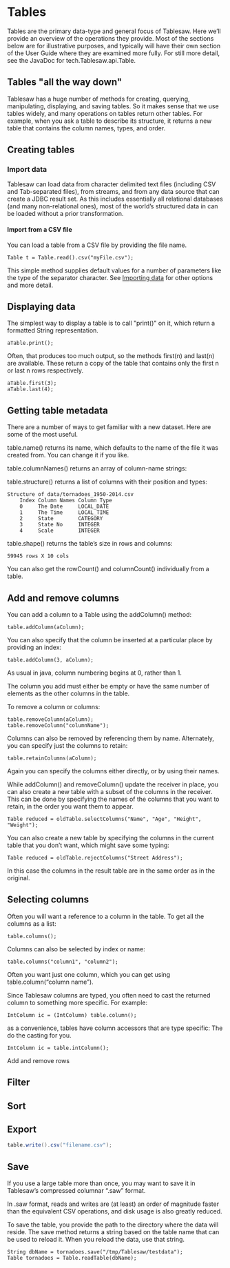 Tables
======
Tables are the primary data-type and general focus of Tablesaw. Here we’ll provide an overview of the operations they provide. 
Most of the sections below are for illustrative purposes, and typically will have their own section of the User Guide where they are examined more fully. For still more detail, see the JavaDoc for tech.Tablesaw.api.Table.

## Tables "all the way down"
Tablesaw has a huge number of methods for creating, querying, manipulating, displaying, and saving tables. So it makes sense that we use tables widely, and many operations on tables return other tables. For example, when you ask a table to describe its structure, it returns a new table that contains the column names, types, and order. 

## Creating tables


### Import data

Tablesaw can load data from character delimited text files (including CSV and Tab-separated files), from streams, and from any data source that can create a JDBC result set. As this includes essentially all relational databases (and many non-relational ones), most of the world’s structured data in can be loaded without a prior transformation. 

#### Import from a CSV file

You can load a table from a CSV file by providing the file name. 

    Table t = Table.read().csv("myFile.csv");
    
This simple method supplies default values for a number of parameters like the type of the separator character. See 
[Importing data](https://jTablesaw.github.io/Tablesaw/userguide/importing_data) for other options and more detail.    

## Displaying data

The simplest way to display a table is to call "print()" on it, which return a formatted String representation.
 
    aTable.print();
    
Often, that produces too much output, so the methods first(n) and last(n) are available. These return a copy of the table that contains only the first n or last n rows respectively.

    aTable.first(3);
    aTable.last(4); 

## Getting table metadata

There are a number of ways to get familiar with a new dataset. Here are some of the most useful.

table.name() returns its name, which defaults to the name of the file it was created from. You can change it if you like.

table.columnNames() returns an array of column-name strings: 

table.structure() returns a list of columns with their position and types:

    Structure of data/tornadoes_1950-2014.csv
        Index Column Names Column Type 
        0     The Date     LOCAL_DATE  
        1     The Time     LOCAL_TIME  
        2     State        CATEGORY    
        3     State No     INTEGER     
        4     Scale        INTEGER 
            
           
table.shape() returns the table’s size in rows and columns:

    59945 rows X 10 cols

You can also get the rowCount() and columnCount() individually from a table.

## Add and remove columns

You can add a column to a Table using the addColumn() method:

    table.addColumn(aColumn);
    
You can also specify that the column be inserted at a particular place by providing an index:

    table.addColumn(3, aColumn);
    
As usual in java, column numbering begins at 0, rather than 1.

The column you add must either be empty or have the same number of elements as the other columns in the table.

To remove a column or columns:

    table.removeColumn(aColumn);
    table.removeColumn("columnName");
    
Columns can also be removed by referencing them by name. Alternately, you can specify just the columns to retain:

    table.retainColumns(aColumn);
    
Again you can specify the columns either directly, or by using their names.

While addColumn() and removeColumn() update the receiver in place, you can also create a new table with a subset of the columns in the receiver. This can be done by specifying the names of the columns that you want to retain, in the order you want them to appear.

    Table reduced = oldTable.selectColumns("Name", "Age", "Height", "Weight");

You can also create a new table by specifying the columns in the current table that you don’t want, which might save some typing:

    Table reduced = oldTable.rejectColumns("Street Address");

In this case the columns in the result table are in the same order as in the original.

## Selecting columns

Often you will want a reference to a column in the table. To get all the columns as a list:

    table.columns();
    
Columns can also be selected by index or name:

    table.columns("column1", "column2");

Often you want just one column, which you can get using table.column(“column name”).

Since Tablesaw columns are typed, you often need to cast the returned column to something more specific. For example:

    IntColumn ic = (IntColumn) table.column();

as a convenience, tables have column accessors that are type specific: The do the casting for you.

    IntColumn ic = table.intColumn();
    
Add and remove rows

 
## Filter

 

## Sort

 

## Export

````java
table.write().csv("filename.csv");

````

## Save

If you use a large table more than once, you may want to save it in Tablesaw’s compressed columnar “.saw” format.

In .saw format, reads and writes are (at least) an order of magnitude faster than the equivalent CSV operations, and disk usage is also greatly reduced.

To save the table, you provide the path to the directory where the data will reside.  The save method returns a string based on the table name that can be used to reload it. When you reload the data, use that string.

    String dbName = tornadoes.save("/tmp/Tablesaw/testdata");
    Table tornadoes = Table.readTable(dbName);
